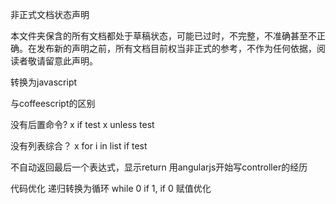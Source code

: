 非正式文档状态声明

本文件夹保含的所有文档都处于草稿状态，可能已过时，不完整，不准确甚至不正确。在发布新的声明之前，所有文档目前权当非正式的参考，不作为任何依据，阅读者敬请留意此声明。

转换为javascript

与coffeescript的区别

没有后置命令?
  x if test
  x unless test

没有列表综合？
  x for i in list if test

不自动返回最后一个表达式，显示return
  用angularjs开始写controller的经历

代码优化
  递归转换为循环
  while 0
  if 1, if 0
  赋值优化


